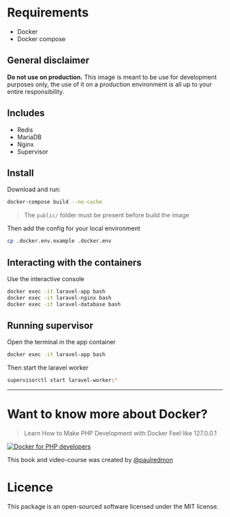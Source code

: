 # Requirements

- Docker
- Docker compose

## General disclaimer

**Do not use on production.** This image is meant to be use for development purposes only, the use of it on a production environment is all up to your entire responsibility.

## Includes

- Redis
- MariaDB
- Nginx
- Supervisor

## Install

Download and run:

```bash
docker-compose build --no-cache
```

> The `public/` folder must be present before build the image

Then add the config for your local environment

```bash
cp .docker.env.example .docker.env
```

## Interacting with the containers

Use the interactive console

```bash
docker exec -it laravel-app bash
docker exec -it laravel-nginx bash
docker exec -it laravel-database bash
```

## Running supervisor

Open the terminal in the app container

```bash
docker exec -it laravel-app bash
```

Then start the laravel worker

```bash
supervisorctl start laravel-worker:*
```

 ---

 # Want to know more about Docker?
> Learn How to Make PHP Development with Docker Feel like 127.0.0.1

 [![Docker for PHP developers](https://bitpress.io/assets/images/docker-book/lead-product.png)](https://bitpress.io/docker-for-php-developers/)

This book and video-course was created by [@paulredmon](https://twitter.com/paulredmond)

# Licence
This package is an open-sourced software licensed under the MIT license.